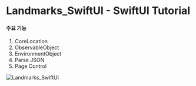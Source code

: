 # Landmarks_SwiftUI - SwiftUI Tutorial


#### 주요 기능
1. CoreLocation
2. ObservableObject
3. EnvironmentObject
4. Parse JSON
5. Page Control

![Landmarks_SwiftUI](https://user-images.githubusercontent.com/57958360/143668870-3a8da4ad-8959-4096-9dc1-6431c9f72ea9.gif)
